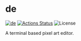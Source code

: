 de
==

[![de](https://img.shields.io/crates/v/de.svg)](https://crates.io/crates/de)
[![Actions Status](https://github.com/sile/de/workflows/CI/badge.svg)](https://github.com/sile/de/actions)
![License](https://img.shields.io/crates/l/de)

A terminal based pixel art editor.
